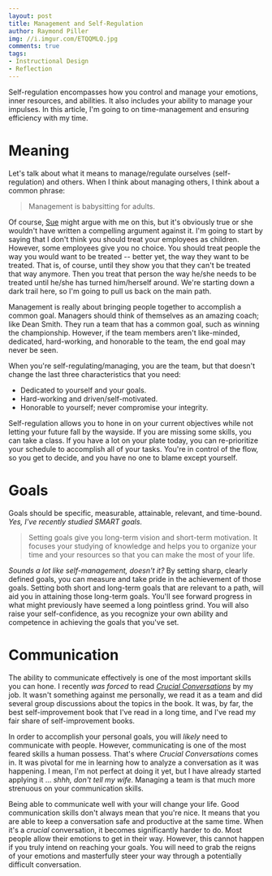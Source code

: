 ```yaml
---
layout: post
title: Management and Self-Regulation
author: Raymond Piller
img: //i.imgur.com/ETQQMLQ.jpg
comments: true
tags:
- Instructional Design
- Reflection
---
```

Self-regulation encompasses how you control and manage your emotions, inner resources, and abilities.
It also includes your ability to manage your impulses.
In this article, I'm going to on time-management and ensuring efficiency with my time.

# Meaning

Let's talk about what it means to manage/regulate ourselves (self-regulation) and others.
When I think about managing others, I think about a common phrase:

> Management is babysitting for adults.

Of course, [Sue](https://www.linkedin.com/pulse/youre-manager-babysitter-you-want-high-performance-treat-sue-bingham/) might argue with me on this, but it's obviously true or she wouldn't have written a compelling argument against it.
I'm going to start by saying that I don't think you should treat your employees as children.
However, some employees give you no choice.
You should treat people the way you would want to be treated -- better yet, the way they want to be treated.
That is, of course, until they show you that they can't be treated that way anymore.
Then you treat that person the way he/she needs to be treated until he/she has turned him/herself around.
We're starting down a dark trail here, so I'm going to pull us back on the main path.

Management is really about bringing people together to accomplish a common goal.
Managers should think of themselves as an amazing coach; like Dean Smith.
They run a team that has a common goal, such as winning the championship.
However, if the team members aren't like-minded, dedicated, hard-working, and honorable to the team, the end goal may never be seen.

When you're self-regulating/managing, you are the team, but that doesn't change the last three characteristics that you need:

- Dedicated to yourself and your goals.
- Hard-working and driven/self-motivated.
- Honorable to yourself; never compromise your integrity.

Self-regulation allows you to hone in on your current objectives while not letting your future fall by the wayside.
If you are missing some skills, you can take a class.
If you have a lot on your plate today, you can re-prioritize your schedule to accomplish all of your tasks.
You're in control of the flow, so you get to decide, and you have no one to blame except yourself.

# Goals

Goals should be specific, measurable, attainable, relevant, and time-bound.
*Yes, I've recently studied SMART goals.*

> Setting goals give you long-term vision and short-term motivation.
> It focuses your studying of knowledge and helps you to organize your time and your resources so that you can make the most of your life.

*Sounds a lot like self-management, doesn't it?*
By setting sharp, clearly defined goals, you can measure and take pride in the achievement of those goals.
Setting both short and long-term goals that are relevant to a path, will aid you in attaining those long-term goals.
You'll see forward progress in what might previously have seemed a long pointless grind.
You will also raise your self-confidence, as you recognize your own ability and competence in achieving the goals that you've set.

# Communication

The ability to communicate effectively is one of the most important skills you can hone.
I recently *was forced* to read *[Crucial Conversations](https://amzn.to/2uAsgOZ)* by my job.
It wasn't something against me personally, we read it as a team and did several group discussions about the topics in the book.
It was, by far, the best self-improvement book that I've read in a long time, and I've read my fair share of self-improvement books.

In order to accomplish your personal goals, you will *likely* need to communicate with people.
However, communicating is one of the most feared skills a human possess.
That's where *Crucial Conversations* comes in.
It was pivotal for me in learning how to analyze a conversation as it was happening.
I mean, I'm not perfect at doing it yet, but I have already started applying it ... *shhh, don't tell my wife*.
Managing a team is that much more strenuous on your communication skills.

Being able to communicate well with your will change your life.
Good communication skills don't always mean that you're nice.
It means that you are able to keep a conversation safe and productive at the same time.
When it's a *crucial* conversation, it becomes significantly harder to do.
Most people allow their emotions to get in their way.
However, this cannot happen if you truly intend on reaching your goals.
You will need to grab the reigns of your emotions and masterfully steer your way through a potentially difficult conversation.
